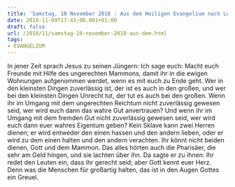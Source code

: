 ```yaml
---
title: 'Samstag, 10 November 2018 : Aus dem Heiligen Evangelium nach Lukas - Lk 16,9-15.'
date: 2018-11-09T17:43:00.001+01:00
draft: false
url: /2018/11/samstag-10-november-2018-aus-dem.html
tags: 
- EVANGELIUM
---
```


In jener Zeit sprach Jesus zu seinen Jüngern: Ich sage euch: Macht euch Freunde mit Hilfe des ungerechten Mammons, damit ihr in die ewigen Wohnungen aufgenommen werdet, wenn es mit euch zu Ende geht. Wer in den kleinsten Dingen zuverlässig ist, der ist es auch in den großen, und wer bei den kleinsten Dingen Unrecht tut, der tut es auch bei den großen. Wenn ihr im Umgang mit dem ungerechten Reichtum nicht zuverlässig gewesen seid, wer wird euch dann das wahre Gut anvertrauen? Und wenn ihr im Umgang mit dem fremden Gut nicht zuverlässig gewesen seid, wer wird euch dann euer wahres Eigentum geben? Kein Sklave kann zwei Herren dienen; er wird entweder den einen hassen und den andern lieben, oder er wird zu dem einen halten und den andern verachten. Ihr könnt nicht beiden dienen, Gott und dem Mammon. Das alles hörten auch die Pharisäer, die sehr am Geld hingen, und sie lachten über ihn. Da sagte er zu ihnen: Ihr redet den Leuten ein, dass ihr gerecht seid; aber Gott kennt euer Herz. Denn was die Menschen für großartig halten, das ist in den Augen Gottes ein Greuel.